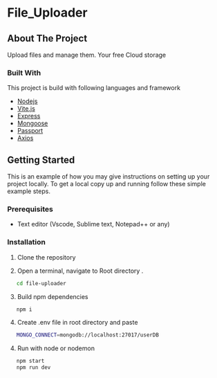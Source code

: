 # File_Uploader

## About The Project

Upload files and manage them. Your free Cloud storage

### Built With

This project is build with following languages and framework

-   [Nodejs](https://nodejs.org/en/)
-   [Vite.js](https://www.npmjs.com/package/socket.io)
-   [Express](https://www.npmjs.com/package/express)
-   [Mongoose](https://www.npmjs.com/package/mongoose)
-   [Passport](https://www.npmjs.com/package/passport)
-   [Axios](https://www.npmjs.com/package/express-session/)

<!-- GETTING STARTED -->

## Getting Started

This is an example of how you may give instructions on setting up your project locally.
To get a local copy up and running follow these simple example steps.

### Prerequisites

-   Text editor (Vscode, Sublime text, Notepad++ or any)

### Installation

1. Clone the repository

2. Open a terminal, navigate to Root directory .

```sh
   cd file-uploader
```

3. Build npm dependencies

```sh
   npm i
```

4. Create .env file in root directory and paste

```sh
   MONGO_CONNECT=mongodb://localhost:27017/userDB
```

4. Run with node or nodemon

```sh
   npm start
   npm run dev
```
